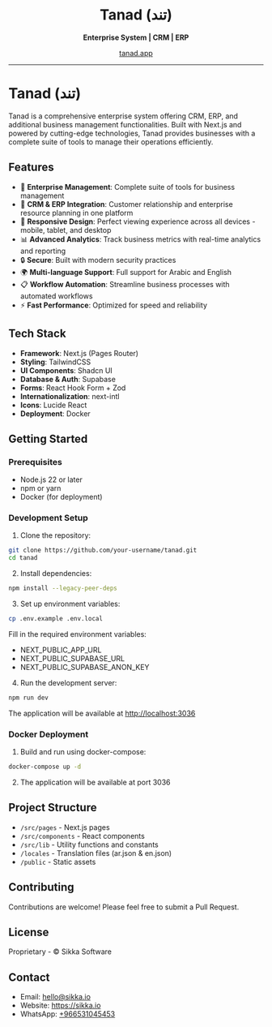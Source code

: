 <div align="center">
  <h1>Tanad (تند)</h1>
  <p><strong>Enterprise System | CRM | ERP</strong></p>
  <a href="https://tanad.app">tanad.app</a>
</div>

---

# Tanad (تند)

Tanad is a comprehensive enterprise system offering CRM, ERP, and additional business management functionalities. Built with Next.js and powered by cutting-edge technologies, Tanad provides businesses with a complete suite of tools to manage their operations efficiently.

## Features

- 💼 **Enterprise Management**: Complete suite of tools for business management
- 🔄 **CRM & ERP Integration**: Customer relationship and enterprise resource planning in one platform
- 📱 **Responsive Design**: Perfect viewing experience across all devices - mobile, tablet, and desktop
- 📊 **Advanced Analytics**: Track business metrics with real-time analytics and reporting
- 🔒 **Secure**: Built with modern security practices
- 🌍 **Multi-language Support**: Full support for Arabic and English
- 📋 **Workflow Automation**: Streamline business processes with automated workflows
- ⚡ **Fast Performance**: Optimized for speed and reliability

## Tech Stack

- **Framework**: Next.js (Pages Router)
- **Styling**: TailwindCSS
- **UI Components**: Shadcn UI
- **Database & Auth**: Supabase
- **Forms**: React Hook Form + Zod
- **Internationalization**: next-intl
- **Icons**: Lucide React
- **Deployment**: Docker

## Getting Started

### Prerequisites

- Node.js 22 or later
- npm or yarn
- Docker (for deployment)

### Development Setup

1. Clone the repository:

```bash
git clone https://github.com/your-username/tanad.git
cd tanad
```

2. Install dependencies:

```bash
npm install --legacy-peer-deps
```

3. Set up environment variables:

```bash
cp .env.example .env.local
```

Fill in the required environment variables:

- NEXT_PUBLIC_APP_URL
- NEXT_PUBLIC_SUPABASE_URL
- NEXT_PUBLIC_SUPABASE_ANON_KEY

4. Run the development server:

```bash
npm run dev
```

The application will be available at [http://localhost:3036](http://localhost:3036)

### Docker Deployment

1. Build and run using docker-compose:

```bash
docker-compose up -d
```

2. The application will be available at port 3036

## Project Structure

- `/src/pages` - Next.js pages
- `/src/components` - React components
- `/src/lib` - Utility functions and constants
- `/locales` - Translation files (ar.json & en.json)
- `/public` - Static assets

## Contributing

Contributions are welcome! Please feel free to submit a Pull Request.

## License

Proprietary - © Sikka Software

## Contact

- Email: hello@sikka.io
- Website: https://sikka.io
- WhatsApp: [+966531045453](https://wa.me/966531045453)
